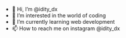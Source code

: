 - 👋 Hi, I’m @idity_dx
- 👀 I’m interested in the world of coding
- 🌱 I’m currently learning web development
- 📫 How to reach me on instagram @idity_dx

<!---
adii4491/adii4491 is a ✨ special ✨ repository because its `README.md` (this file) appears on your GitHub profile.
You can click the Preview link to take a look at your changes.
--->
